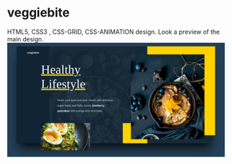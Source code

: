 # veggiebite
HTML5, CSS3 , CSS-GRID, CSS-ANIMATION design.
Look a preview of the main design.
![alt text](https://github.com/adelgado95/veggiebite/blob/master/img/preview.png?raw=True)
